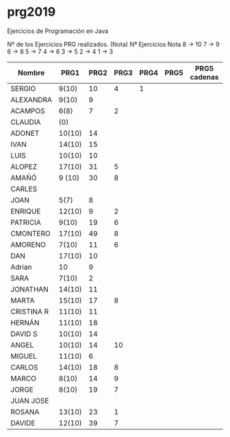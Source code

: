 # prg2019
Ejercicios de Programación en Java

Nº de los Ejercicios PRG realizados. (Nota)
Nª Ejercicios	Nota
8 ->	10
7  ->	9
6	 ->	8
5	 ->	7
4	 ->	6
3	 ->	5
2	 ->	4
1	 ->	3

| Nombre    | PRG1 | PRG2 | PRG3 | PRG4 | PRG5 | PRG5 cadenas| PRG6 | PRG7 | PRG8 |
| ------    | ---- | ---- | ---- | ---- | ---- | ----------- | ---- | ---- | ---- |
| SERGIO    | 9(10)|  10  |   4  |  1   |      |             |      |      |      |
| ALEXANDRA | 9(10)|  9   |      |      |      |             |      |      |      |
| ACAMPOS   | 6(8) |  7   |   2  |      |      |             |      |      |      |
| CLAUDIA   | (0)  |      |      |      |      |             |      |      |      |
| ADONET    |10(10)|  14  |      |      |      |             |      |      |      |
| IVAN      |14(10)|  15  |      |      |      |             |      |      |      |
| LUIS      |10(10)|  10  |      |      |      |             |      |      |      |
| ALOPEZ    |17(10)|  31  |  5   |      |      |             |      |      |      |
| AMAÑÓ     |9 (10)|  30  |  8   |      |      |             |      |      |      |
| CARLES    |      |      |      |      |      |             |      |      |      |
| JOAN      |  5(7)|   8  |      |      |      |             |      |      |      |
| ENRIQUE   |12(10)|   9  |   2  |      |      |             |      |      |      |
| PATRICIA  | 9(10)|  19  |   6  |      |      |             |      |      |      |
| CMONTERO  |17(10)|  49  |   8  |      |      |             |      |      |      |
| AMORENO   | 7(10)|  11  |   6  |      |      |             |      |      |      |
| DAN       |17(10)|  10  |      |      |      |             |      |      |      |
| Adrian    |  10  |   9  |      |      |      |             |      |      |      |
| SARA      | 7(10)|  2   |      |      |      |             |      |      |      |
| JONATHAN  |14(10)|  11  |      |      |      |             |      |      |      |
| MARTA     |15(10)|  17  |   8  |      |      |             |      |      |      |
| CRISTINA R|11(10)|  11  |      |      |      |             |      |      |      |
| HERNÁN    |11(10)|  18  |      |      |      |             |      |      |      |
| DAVID S   |10(10)|  14  |      |      |      |             |      |      |      |
| ANGEL     |10(10)|  14  |  10  |      |      |             |      |      |      |
| MIGUEL    |11(10)|  6   |      |      |      |             |      |      |      |
| CARLOS    |14(10)|  18  |   8  |      |      |             |      |      |      |
| MARCO     | 8(10)|  14  |   9  |      |      |             |      |      |      |
| JORGE     | 8(10)|  19  |   7  |      |      |             |      |      |      |
| JUAN JOSE |      |      |      |      |      |             |      |      |      |
| ROSANA    |13(10)|  23  |   1  |      |      |             |      |      |      |
| DAVIDE    |12(10)|  39  |   7  |      |      |             |      |      |      |

